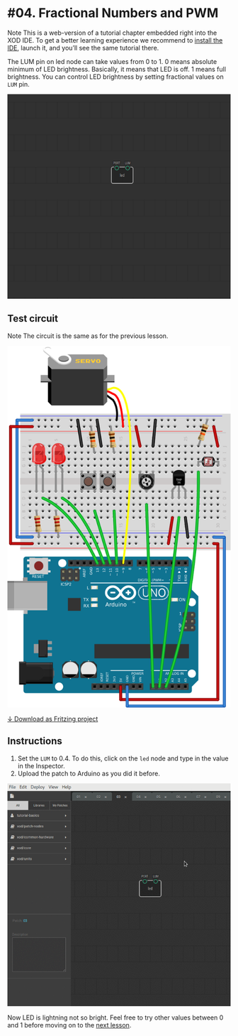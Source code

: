 
# #04. Fractional Numbers and PWM

<div class="ui segment">
<span class="ui ribbon label">Note</span>
This is a web-version of a tutorial chapter embedded right into the XOD IDE.
To get a better learning experience we recommend to
<a href="../install/">install the IDE</a>, launch it, and you’ll see the
same tutorial there.
</div>

The LUM pin on led node can take values from 0 to 1. 0 means absolute minimum
of LED brightness. Basically, it means that LED is off. 1 means full
brightness. You can control LED brightness by setting fractional values on
`LUM` pin.

![Patch](./patch.png)

## Test circuit

<div class="ui segment">
<span class="ui ribbon label">Note</span>
The circuit is the same as for the previous lesson.
</div>

![Circuit](./circuit.fz.png)

[↓ Download as Fritzing project](./circuit.fzz)

## Instructions

1. Set the `LUM` to 0.4. To do this, click on the `led` node and type in the value
   in the Inspector.
2. Upload the patch to Arduino as you did it before.

![Inspector](./inspector.gif)

Now LED is lightning not so bright. Feel free to try other values between 0 and
1 before moving on to the [next lesson](../05-wiring).
